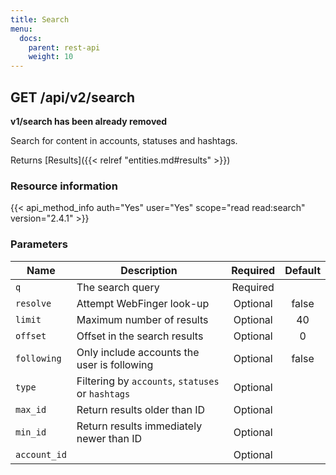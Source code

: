 ```yaml
---
title: Search
menu:
  docs:
    parent: rest-api
    weight: 10
---
```


## GET /api/v2/search

**v1/search has been already removed**

Search for content in accounts, statuses and hashtags.

Returns [Results]({{< relref "entities.md#results" >}})

### Resource information

{{< api_method_info auth="Yes" user="Yes" scope="read read:search" version="2.4.1" >}}

### Parameters

|Name|Description|Required|Default|
|----|-----------|:------:|:-----:|
| `q` | The search query | Required ||
| `resolve` | Attempt WebFinger look-up | Optional |false|
| `limit` | Maximum number of results | Optional | 40 |
| `offset` | Offset in the search results | Optional | 0 |
| `following` | Only include accounts the user is following | Optional | false |
| `type` | Filtering by `accounts`, `statuses` or `hashtags` | Optional ||
| `max_id` | Return results older than ID | Optional ||
| `min_id` | Return results immediately newer than ID | Optional ||
| `account_id` | | Optional |  |